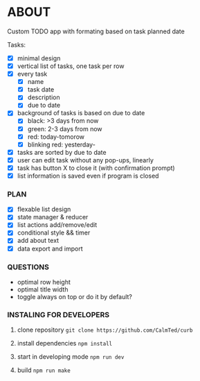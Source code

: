 # ABOUT
Custom TODO app with formating based on task planned date

Tasks:
-[x] minimal design
- [x] vertical list of tasks, one task per row
- [x] every task
    - [x] name
    - [x] task date
    - [x] description
    - [x] due to date
- [x] background of tasks is based on due to date
    - [x] black: >3 days from now
    - [x] green: 2-3 days from now
    - [x] red: today-tomorow
    - [x] blinking red: yesterday-
- [x] tasks are sorted by due to date
- [x] user can edit task without any pop-ups, linearly
- [x] task has button X to close it (with confirmation prompt)
- [x] list information is saved even if program is closed 

### PLAN
- [x] flexable list design
- [x] state manager & reducer
- [x] list actions add/remove/edit
- [x] conditional style && timer
- [x] add about text
- [x] data export and import

### QUESTIONS
- optimal row height
- optimal title width
- toggle always on top or do it by default?

### INSTALING FOR DEVELOPERS

1. clone repository
`git clone https://github.com/CalmTed/curb`

2. install dependencies
`npm install`

3. start in developing mode
`npm run dev`

4. build 
`npm run make`